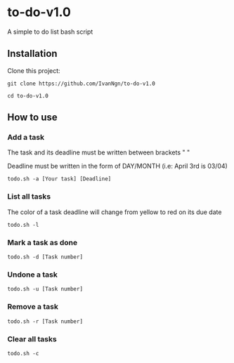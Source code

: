 # to-do-v1.0
A simple to do list bash script

## Installation
Clone this project:

`git clone https://github.com/IvanNgn/to-do-v1.0`


`cd to-do-v1.0`

## How to use
### Add a task
The task and its deadline must be written between brackets " "

Deadline must be written in the form of DAY/MONTH (i.e: April 3rd is 03/04)

`todo.sh -a [Your task] [Deadline]`
### List all tasks

The color of a task deadline will change from yellow to red on its due date

    todo.sh -l
### Mark a task as done
    todo.sh -d [Task number]
### Undone a task
    todo.sh -u [Task number]
### Remove a task
    todo.sh -r [Task number]
### Clear all tasks
    todo.sh -c
